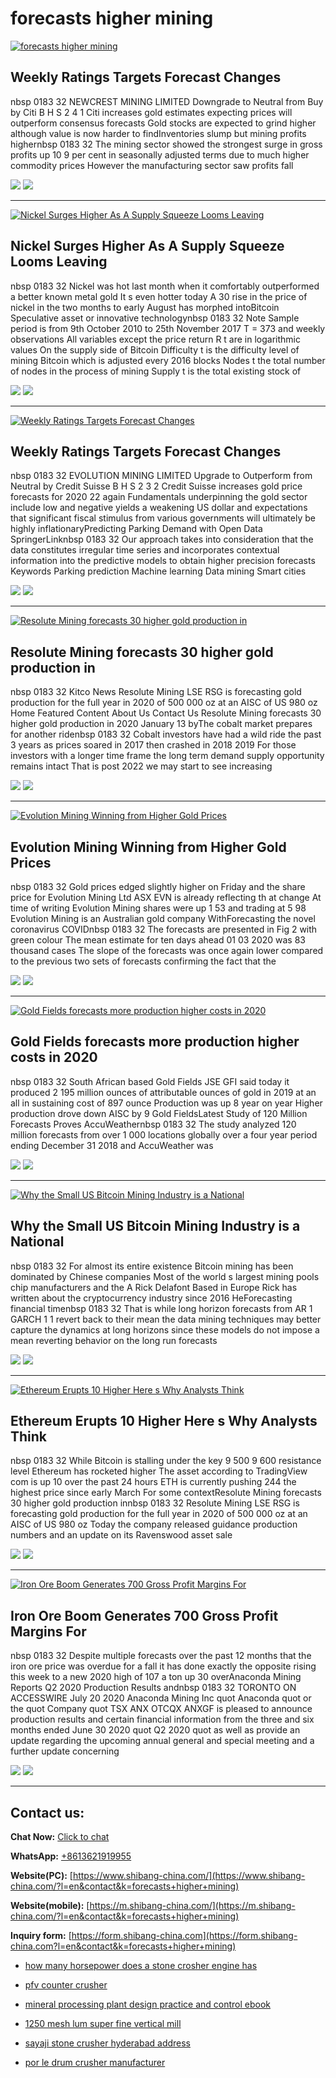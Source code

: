 # forecasts higher mining

<a href="https://swt.shibang-china.com/?l=en&img&k=forecasts+higher+mining" target="_blank">![forecasts higher mining](http://static.shibang-china.com/all-800x300/139.jpg)</a>

## Weekly Ratings Targets Forecast Changes
nbsp 0183 32 NEWCREST MINING LIMITED Downgrade to Neutral from Buy by Citi B H S 2 4 1 Citi increases gold estimates expecting prices will outperform consensus forecasts Gold stocks are expected to grind higher although value is now harder to findInventories slump but mining profits highernbsp 0183 32 The mining sector showed the strongest surge in gross profits up 10 9 per cent in seasonally adjusted terms due to much higher commodity prices However the manufacturing sector saw profits fall


<a href="https://whatsapp.shibangsoft.com/WhatsApp.php" target="_blank" title="WhatsApp">![](http://static.shibang-china.com/icon/whatsapp.png)</a> <a href="https://swt.shibang-china.com/?l=en&icon&k=forecasts+higher+mining" target="_blank">![](http://static.shibang-china.com/icon/chat-en.png)</a>

---

<a href="https://swt.shibang-china.com/?l=en&img&k=forecasts+higher+mining" target="_blank">![Nickel Surges Higher As A Supply Squeeze Looms Leaving](http://static.shibang-china.com/all-800x300/696.jpg)</a>

## Nickel Surges Higher As A Supply Squeeze Looms Leaving
nbsp 0183 32 Nickel was hot last month when it comfortably outperformed a better known metal gold It s even hotter today A 30 rise in the price of nickel in the two months to early August has morphed intoBitcoin Speculative asset or innovative technologynbsp 0183 32 Note Sample period is from 9th October 2010 to 25th November 2017 T = 373 and weekly observations All variables except the price return R t are in logarithmic values On the supply side of Bitcoin Difficulty t is the difficulty level of mining Bitcoin which is adjusted every 2016 blocks Nodes t the total number of nodes in the process of mining Supply t is the total existing stock of


<a href="https://whatsapp.shibangsoft.com/WhatsApp.php" target="_blank" title="WhatsApp">![](http://static.shibang-china.com/icon/whatsapp.png)</a> <a href="https://swt.shibang-china.com/?l=en&icon&k=forecasts+higher+mining" target="_blank">![](http://static.shibang-china.com/icon/chat-en.png)</a>

---

<a href="https://swt.shibang-china.com/?l=en&img&k=forecasts+higher+mining" target="_blank">![Weekly Ratings Targets Forecast Changes](http://static.shibang-china.com/all-800x300/413.jpg)</a>

## Weekly Ratings Targets Forecast Changes
nbsp 0183 32 EVOLUTION MINING LIMITED Upgrade to Outperform from Neutral by Credit Suisse B H S 2 3 2 Credit Suisse increases gold price forecasts for 2020 22 again Fundamentals underpinning the gold sector include low and negative yields a weakening US dollar and expectations that significant fiscal stimulus from various governments will ultimately be highly inflationaryPredicting Parking Demand with Open Data SpringerLinknbsp 0183 32 Our approach takes into consideration that the data constitutes irregular time series and incorporates contextual information into the predictive models to obtain higher precision forecasts Keywords Parking prediction Machine learning Data mining Smart cities


<a href="https://whatsapp.shibangsoft.com/WhatsApp.php" target="_blank" title="WhatsApp">![](http://static.shibang-china.com/icon/whatsapp.png)</a> <a href="https://swt.shibang-china.com/?l=en&icon&k=forecasts+higher+mining" target="_blank">![](http://static.shibang-china.com/icon/chat-en.png)</a>

---

<a href="https://swt.shibang-china.com/?l=en&img&k=forecasts+higher+mining" target="_blank">![Resolute Mining forecasts 30 higher gold production in](http://static.shibang-china.com/all-800x300/828.jpg)</a>

## Resolute Mining forecasts 30 higher gold production in
nbsp 0183 32 Kitco News Resolute Mining LSE RSG is forecasting gold production for the full year in 2020 of 500 000 oz at an AISC of US 980 oz Home Featured Content About Us Contact Us Resolute Mining forecasts 30 higher gold production in 2020 January 13 byThe cobalt market prepares for another ridenbsp 0183 32 Cobalt investors have had a wild ride the past 3 years as prices soared in 2017 then crashed in 2018 2019 For those investors with a longer time frame the long term demand supply opportunity remains intact That is post 2022 we may start to see increasing


<a href="https://whatsapp.shibangsoft.com/WhatsApp.php" target="_blank" title="WhatsApp">![](http://static.shibang-china.com/icon/whatsapp.png)</a> <a href="https://swt.shibang-china.com/?l=en&icon&k=forecasts+higher+mining" target="_blank">![](http://static.shibang-china.com/icon/chat-en.png)</a>

---

<a href="https://swt.shibang-china.com/?l=en&img&k=forecasts+higher+mining" target="_blank">![Evolution Mining Winning from Higher Gold Prices](http://static.shibang-china.com/all-800x300/447.jpg)</a>

## Evolution Mining Winning from Higher Gold Prices
nbsp 0183 32 Gold prices edged slightly higher on Friday and the share price for Evolution Mining Ltd ASX EVN is already reflecting th at change At time of writing Evolution Mining shares were up 1 53 and trading at 5 98 Evolution Mining is an Australian gold company WithForecasting the novel coronavirus COVIDnbsp 0183 32 The forecasts are presented in Fig 2 with green colour The mean estimate for ten days ahead 01 03 2020 was 83 thousand cases The slope of the forecasts was once again lower compared to the previous two sets of forecasts confirming the fact that the


<a href="https://whatsapp.shibangsoft.com/WhatsApp.php" target="_blank" title="WhatsApp">![](http://static.shibang-china.com/icon/whatsapp.png)</a> <a href="https://swt.shibang-china.com/?l=en&icon&k=forecasts+higher+mining" target="_blank">![](http://static.shibang-china.com/icon/chat-en.png)</a>

---

<a href="https://swt.shibang-china.com/?l=en&img&k=forecasts+higher+mining" target="_blank">![Gold Fields forecasts more production higher costs in 2020](http://static.shibang-china.com/all-800x300/381.jpg)</a>

## Gold Fields forecasts more production higher costs in 2020
nbsp 0183 32 South African based Gold Fields JSE GFI said today it produced 2 195 million ounces of attributable ounces of gold in 2019 at an all in sustaining cost of 897 ounce Production was up 8 year on year Higher production drove down AISC by 9 Gold FieldsLatest Study of 120 Million Forecasts Proves AccuWeathernbsp 0183 32 The study analyzed 120 million forecasts from over 1 000 locations globally over a four year period ending December 31 2018 and AccuWeather was


<a href="https://whatsapp.shibangsoft.com/WhatsApp.php" target="_blank" title="WhatsApp">![](http://static.shibang-china.com/icon/whatsapp.png)</a> <a href="https://swt.shibang-china.com/?l=en&icon&k=forecasts+higher+mining" target="_blank">![](http://static.shibang-china.com/icon/chat-en.png)</a>

---

<a href="https://swt.shibang-china.com/?l=en&img&k=forecasts+higher+mining" target="_blank">![Why the Small US Bitcoin Mining Industry is a National](http://static.shibang-china.com/all-800x300/1493.jpg)</a>

## Why the Small US Bitcoin Mining Industry is a National
nbsp 0183 32 For almost its entire existence Bitcoin mining has been dominated by Chinese companies Most of the world s largest mining pools chip manufacturers and the A Rick Delafont Based in Europe Rick has written about the cryptocurrency industry since 2016 HeForecasting financial timenbsp 0183 32 That is while long horizon forecasts from AR 1 GARCH 1 1 revert back to their mean the data mining techniques may better capture the dynamics at long horizons since these models do not impose a mean reverting behavior on the long run forecasts


<a href="https://whatsapp.shibangsoft.com/WhatsApp.php" target="_blank" title="WhatsApp">![](http://static.shibang-china.com/icon/whatsapp.png)</a> <a href="https://swt.shibang-china.com/?l=en&icon&k=forecasts+higher+mining" target="_blank">![](http://static.shibang-china.com/icon/chat-en.png)</a>

---

<a href="https://swt.shibang-china.com/?l=en&img&k=forecasts+higher+mining" target="_blank">![Ethereum Erupts 10 Higher Here s Why Analysts Think](http://static.shibang-china.com/all-800x300/625.jpg)</a>

## Ethereum Erupts 10 Higher Here s Why Analysts Think
nbsp 0183 32 While Bitcoin is stalling under the key 9 500 9 600 resistance level Ethereum has rocketed higher The asset according to TradingView com is up 10 over the past 24 hours ETH is currently pushing 244 the highest price since early March For some contextResolute Mining forecasts 30 higher gold production innbsp 0183 32 Resolute Mining LSE RSG is forecasting gold production for the full year in 2020 of 500 000 oz at an AISC of US 980 oz Today the company released guidance production numbers and an update on its Ravenswood asset sale


<a href="https://whatsapp.shibangsoft.com/WhatsApp.php" target="_blank" title="WhatsApp">![](http://static.shibang-china.com/icon/whatsapp.png)</a> <a href="https://swt.shibang-china.com/?l=en&icon&k=forecasts+higher+mining" target="_blank">![](http://static.shibang-china.com/icon/chat-en.png)</a>

---

<a href="https://swt.shibang-china.com/?l=en&img&k=forecasts+higher+mining" target="_blank">![Iron Ore Boom Generates 700 Gross Profit Margins For](http://static.shibang-china.com/all-800x300/1399.jpg)</a>

## Iron Ore Boom Generates 700 Gross Profit Margins For
nbsp 0183 32 Despite multiple forecasts over the past 12 months that the iron ore price was overdue for a fall it has done exactly the opposite rising this week to a new 2020 high of 107 a ton up 30 overAnaconda Mining Reports Q2 2020 Production Results andnbsp 0183 32 TORONTO ON ACCESSWIRE July 20 2020 Anaconda Mining Inc quot Anaconda quot or the quot Company quot TSX ANX OTCQX ANXGF is pleased to announce production results and certain financial information from the three and six months ended June 30 2020 quot Q2 2020 quot as well as provide an update regarding the upcoming annual general and special meeting and a further update concerning


<a href="https://whatsapp.shibangsoft.com/WhatsApp.php" target="_blank" title="WhatsApp">![](http://static.shibang-china.com/icon/whatsapp.png)</a> <a href="https://swt.shibang-china.com/?l=en&icon&k=forecasts+higher+mining" target="_blank">![](http://static.shibang-china.com/icon/chat-en.png)</a>

---
## Contact us:

**Chat Now:** [Click to chat](https://swt.shibang-china.com?l=en&contact&k=forecasts+higher+mining)

**WhatsApp:**  [+8613621919955](https://whatsapp.shibangsoft.com/WhatsApp.php)

**Website(PC):** [https://www.shibang-china.com/](https://www.shibang-china.com/?l=en&contact&k=forecasts+higher+mining)

**Website(mobile):** [https://m.shibang-china.com/](https://m.shibang-china.com/?l=en&contact&k=forecasts+higher+mining)

**Inquiry form:** [https://form.shibang-china.com](https://form.shibang-china.com?l=en&contact&k=forecasts+higher+mining)

* [how many horsepower does a stone crosher engine has](../168/how%20many%20horsepower%20does%20a%20stone%20crosher%20engine%20has.md)

* [pfv counter crusher](../166/pfv%20counter%20crusher.md)

* [mineral processing plant design practice and control ebook](../164/mineral%20processing%20plant%20design%20practice%20and%20control%20ebook.md)

* [1250 mesh lum super fine vertical mill](../162/1250%20mesh%20lum%20super%20fine%20vertical%20mill.md)

* [sayaji stone crusher hyderabad address](../161/sayaji%20stone%20crusher%20hyderabad%20address.md)

* [por le drum crusher manufacturer](../170/por%20le%20drum%20crusher%20manufacturer.md)